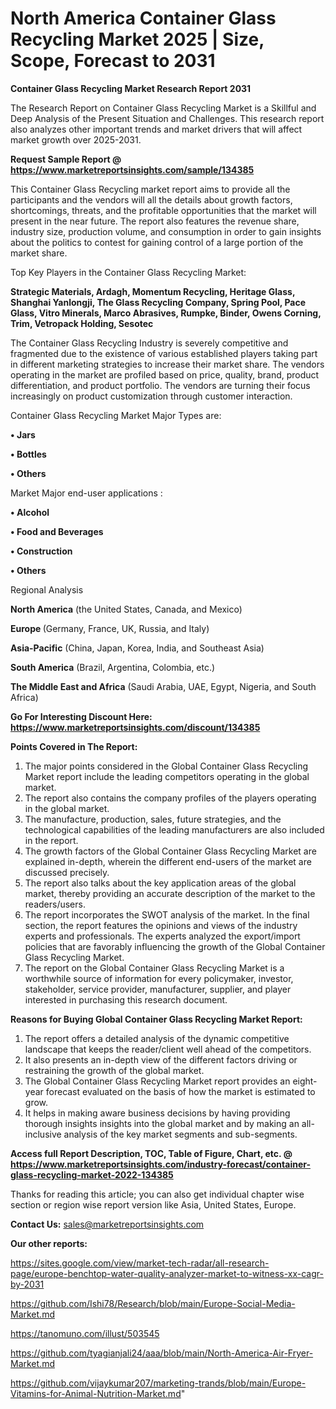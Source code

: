  # North America Container Glass Recycling Market 2025 | Size, Scope, Forecast to 2031

<strong>Container Glass Recycling Market Research Report 2031</strong>

The Research Report on Container Glass Recycling Market is a Skillful and Deep Analysis of the Present Situation and Challenges. This research report also analyzes other important trends and market drivers that will affect market growth over 2025-2031.

<strong>Request Sample Report @ <a href=https://www.marketreportsinsights.com/sample/134385>https://www.marketreportsinsights.com/sample/134385</a></strong>

This Container Glass Recycling market report aims to provide all the participants and the vendors will all the details about growth factors, shortcomings, threats, and the profitable opportunities that the market will present in the near future. The report also features the revenue share, industry size, production volume, and consumption in order to gain insights about the politics to contest for gaining control of a large portion of the market share.

Top Key Players in the Container Glass Recycling Market:

<strong>Strategic Materials, Ardagh, Momentum Recycling, Heritage Glass, Shanghai Yanlongji, The Glass Recycling Company, Spring Pool, Pace Glass, Vitro Minerals, Marco Abrasives, Rumpke, Binder, Owens Corning, Trim, Vetropack Holding, Sesotec</strong>

The Container Glass Recycling Industry is severely competitive and fragmented due to the existence of various established players taking part in different marketing strategies to increase their market share. The vendors operating in the market are profiled based on price, quality, brand, product differentiation, and product portfolio. The vendors are turning their focus increasingly on product customization through customer interaction.

Container Glass Recycling Market Major Types are:

<strong>• Jars

• Bottles

• Others</strong>

Market Major end-user applications :

<strong>• Alcohol

• Food and Beverages

• Construction

• Others</strong>

Regional Analysis

</u><strong><b>North America</b></strong> (the United States, Canada, and Mexico)

<strong><b>Europe </b></strong>(Germany, France, UK, Russia, and Italy)

<strong><b>Asia-Pacific</b></strong> (China, Japan, Korea, India, and Southeast Asia)

<strong><b>South America</b></strong> (Brazil, Argentina, Colombia, etc.)

<strong><b>The Middle East and Africa</b></strong> (Saudi Arabia, UAE, Egypt, Nigeria, and South Africa)

<strong>Go For Interesting Discount Here: <a href=https://www.marketreportsinsights.com/discount/134385>https://www.marketreportsinsights.com/discount/134385</a></strong>

<strong>Points Covered in The Report:</strong>
<ol>
  <li>The major points considered in the Global Container Glass Recycling Market report include the leading competitors operating in the global market.</li>
  <li>The report also contains the company profiles of the players operating in the global market.</li>
  <li>The manufacture, production, sales, future strategies, and the technological capabilities of the leading manufacturers are also included in the report.</li>
  <li>The growth factors of the Global Container Glass Recycling Market are explained in-depth, wherein the different end-users of the market are discussed precisely.</li>
  <li>The report also talks about the key application areas of the global market, thereby providing an accurate description of the market to the readers/users.</li>
  <li>The report incorporates the SWOT analysis of the market. In the final section, the report features the opinions and views of the industry experts and professionals. The experts analyzed the export/import policies that are favorably influencing the growth of the Global Container Glass Recycling Market.</li>
  <li>The report on the Global Container Glass Recycling Market is a worthwhile source of information for every policymaker, investor, stakeholder, service provider, manufacturer, supplier, and player interested in purchasing this research document.</li>
</ol>
<strong>Reasons for Buying Global Container Glass Recycling Market Report:</strong>

<ol>
  <li>The report offers a detailed analysis of the dynamic competitive landscape that keeps the reader/client well ahead of the competitors.</li>
  <li>It also presents an in-depth view of the different factors driving or restraining the growth of the global market.</li>
  <li>The Global Container Glass Recycling Market report provides an eight-year forecast evaluated on the basis of how the market is estimated to grow.</li>
  <li>It helps in making aware business decisions by having providing thorough insights insights into the global market and by making an all-inclusive analysis of the key market segments and sub-segments.</li>
</ol>
<strong>Access full Report Description, TOC, Table of Figure, Chart, etc. @ <a href=https://www.marketreportsinsights.com/industry-forecast/container-glass-recycling-market-2022-134385>https://www.marketreportsinsights.com/industry-forecast/container-glass-recycling-market-2022-134385</a></strong>


Thanks for reading this article; you can also get individual chapter wise section or region wise report version like Asia, United States, Europe.

<strong>Contact Us:</strong>
sales@marketreportsinsights.com

<strong>Our other reports:</strong>

<a href=https://sites.google.com/view/market-tech-radar/all-research-page/europe-benchtop-water-quality-analyzer-market-to-witness-xx-cagr-by-2031>https://sites.google.com/view/market-tech-radar/all-research-page/europe-benchtop-water-quality-analyzer-market-to-witness-xx-cagr-by-2031</a>

<a href=https://github.com/Ishi78/Research/blob/main/Europe-Social-Media-Market.md>https://github.com/Ishi78/Research/blob/main/Europe-Social-Media-Market.md</a>

<a href=https://tanomuno.com/illust/503545>https://tanomuno.com/illust/503545</a>

<a href=https://github.com/tyagianjali24/aaa/blob/main/North-America-Air-Fryer-Market.md>https://github.com/tyagianjali24/aaa/blob/main/North-America-Air-Fryer-Market.md</a>

<a href=https://github.com/vijaykumar207/marketing-trands/blob/main/Europe-Vitamins-for-Animal-Nutrition-Market.md>https://github.com/vijaykumar207/marketing-trands/blob/main/Europe-Vitamins-for-Animal-Nutrition-Market.md</a>"
